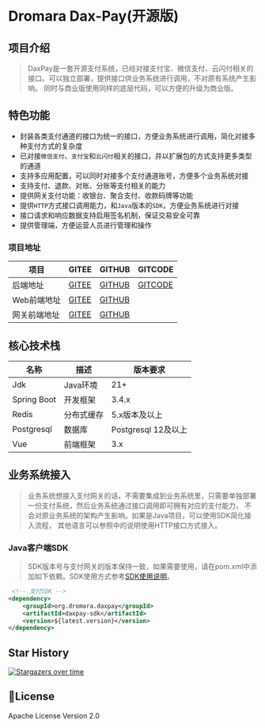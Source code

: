 # Dromara Dax-Pay(开源版)

## 项目介绍

> DaxPay是一套开源支付系统，已经对接支付宝、微信支付、云闪付相关的接口。可以独立部署，提供接口供业务系统进行调用，不对原有系统产生影响。
> 同时与商业版使用同样的底层代码，可以方便的升级为商业版。

## 特色功能
- 封装各类支付通道的接口为统一的接口，方便业务系统进行调用，简化对接多种支付方式的复杂度
- 已对接`微信支付`、`支付宝`和`云闪付`相关的接口，并以扩展包的方式支持更多类型的通道
- 支持多应用配置，可以同时对接多个支付通道账号，方便多个业务系统对接
- 支持支付、退款、对账、分账等支付相关的能力
- 提供网关支付功能：收银台、聚合支付、收款码牌等功能
- 提供`HTTP`方式接口调用能力，和`Java`版本的`SDK`，方便业务系统进行对接
- 接口请求和响应数据支持启用签名机制，保证交易安全可靠
- 提供管理端，方便运营人员进行管理和操作


### 项目地址

| 项目      | GITEE                                       | GITHUB                                          | GITCODE                                        |
|---------|---------------------------------------------|-------------------------------------------------|------------------------------------------------|
| 后端地址    | [GITEE](https://gitee.com/dromara/dax-pay)  | [GITHUB](https://github.com/dromara/dax-pay)    | [GITCODE](https://gitcode.com/dromara/dax-pay) |
| Web前端地址 | [GITEE](https://gitee.com/bootx/dax-pay-ui) | [GITHUB](https://github.com/xxm1995/dax-pay-ui) |                                                |
| 网关前端地址  | [GITEE](https://gitee.com/bootx/dax-pay-h5) | [GITHUB](https://github.com/xxm1995/dax-pay-h5) |                                                |


## 核心技术栈
| 名称          | 描述     | 版本要求             |
|-------------|--------|------------------|
| Jdk         | Java环境 | 21+              |
| Spring Boot | 开发框架   | 3.4.x            |
| Redis       | 分布式缓存  | 5.x版本及以上         |
| Postgresql  | 数据库    | Postgresql 12及以上 |
| Vue         | 前端框架   | 3.x              |

## 业务系统接入
> 业务系统想接入支付网关的话，不需要集成到业务系统里，只需要单独部署一份支付系统，然后业务系统通过接口调用即可拥有对应的支付能力，
不会对原业务系统的架构产生影响。如果是Java项目，可以使用SDK简化接入流程， 其他语言可以参照中的说明使用HTTP接口方式接入。

### Java客户端SDK
> SDK版本号与支付网关的版本保持一致，如果需要使用，请在pom.xml中添加如下依赖。SDK使用方式参考[SDK使用说明](https://daxpay.dromara.org/single/gateway/overview/SDK使用说明.html)。

```xml
 <!-- 支付SDK -->
<dependency>
    <groupId>org.dromara.daxpay</groupId>
    <artifactId>daxpay-sdk</artifactId>
    <version>${latest.version}</version>
</dependency>
```

## Star History

[![Stargazers over time](https://starchart.cc/dromara/dax-pay.svg?variant=adaptive)](https://starchart.cc/dromara/dax-pay)


## 🍷License

Apache License Version 2.0
